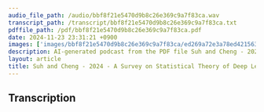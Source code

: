```yaml
---
audio_file_path: /audio/bbf8f21e5470d9b8c26e369c9a7f83ca.wav
transcript_path: /transcript/bbf8f21e5470d9b8c26e369c9a7f83ca.txt
pdffile_path: /pdf/bbf8f21e5470d9b8c26e369c9a7f83ca.pdf
date: 2024-11-23 23:31:21 +0900
images: ['images/bbf8f21e5470d9b8c26e369c9a7f83ca/ed269a72e3a78ed4215633da22b078279f283ec8eb8a22ebbc2cf45caf9fbf44.jpg', 'images/bbf8f21e5470d9b8c26e369c9a7f83ca/b35e6e21406e5a27468eac7605652dbf68f624e8826d3f45516130bc6733b0bb.jpg', 'images/bbf8f21e5470d9b8c26e369c9a7f83ca/d26766b5d365d51bc1d40a39b6a364f3ad1a1650a250b419f43c2c93f5455ff1.jpg', 'images/bbf8f21e5470d9b8c26e369c9a7f83ca/0e60168913e64888444f5cb0c5748217859a48cf07710774a30412ce6fae7c79.jpg', 'images/bbf8f21e5470d9b8c26e369c9a7f83ca/2a2c196011184f29d74b0541d90b48e0586472d3f162e291d086657ffdfea7f7.jpg', 'images/bbf8f21e5470d9b8c26e369c9a7f83ca/1a9e9d44374919d82077f0c335173f69efef96786cefadd26b7573668e8cd0e9.jpg', 'images/bbf8f21e5470d9b8c26e369c9a7f83ca/dce21d992154c9f66c2a043ec62936a1d538481b1f68b0cb496888a2e010b428.jpg', 'images/bbf8f21e5470d9b8c26e369c9a7f83ca/5995ade269777d735b1d77c6ec5797e7519121ce6846fc8a6d759c989bb9e41b.jpg']
description: AI-generated podcast from the PDF file Suh and Cheng - 2024 - A Survey on Statistical Theory of Deep Learning A_JP / bbf8f21e5470d9b8c26e369c9a7f83ca
layout: article
title: Suh and Cheng - 2024 - A Survey on Statistical Theory of Deep Learning A_JP
---
```


## Transcription





